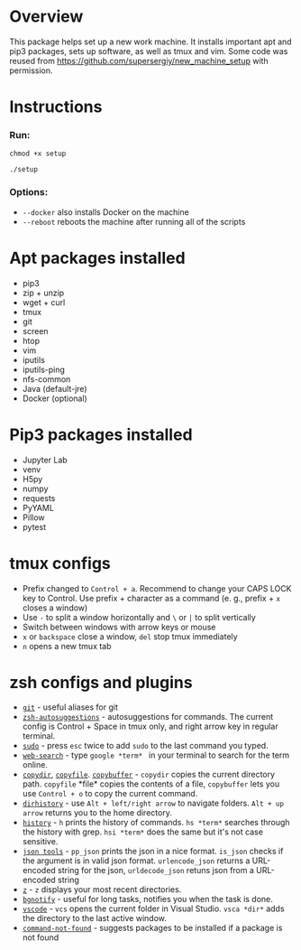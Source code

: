 # Overview

This package helps set up a new work machine. It installs important apt and pip3 packages, sets up software, as well as tmux and vim. Some code was reused from https://github.com/supersergiy/new_machine_setup with permission. 

# Instructions
### Run:

`chmod +x setup`

`./setup `

### Options: 

- `--docker` also installs Docker on the machine
- `--reboot` reboots the machine after running all of the scripts


# Apt packages installed
- pip3
- zip + unzip
- wget + curl
- tmux
- git
- screen
- htop
- vim
- iputils
- iputils-ping
- nfs-common
- Java (default-jre)
- Docker (optional)

# Pip3 packages installed
- Jupyter Lab
- venv
- H5py
- numpy
- requests
- PyYAML
- Pillow
- pytest

# tmux configs
- Prefix changed to ```Control + a```. Recommend to change your CAPS LOCK key to Control. Use prefix + character as a command (e. g., prefix + ```x``` closes a window)
- Use ```-``` to split a window horizontally and ```\``` or ```|``` to split vertically
- Switch between windows with arrow keys or mouse
- ```x``` or ```backspace``` close a window, ```del``` stop tmux immediately
- ```n``` opens a new tmux tab

# zsh configs and plugins
- [```git```](https://dev.to/equiman/zsh-cheatsheet-for-git-plugin-1f6a) - useful aliases for git
- [```zsh-autosuggestions```](https://github.com/zsh-users/zsh-autosuggestions) - autosuggestions for commands. The current config is Control + Space in tmux only, and right arrow key in regular terminal. 
- [```sudo```](https://travis.media/top-10-oh-my-zsh-plugins-for-productive-developers/#20210719-sudo) - press ```esc``` twice to add ```sudo``` to the last command you typed. 
- [```web-search```](https://travis.media/top-10-oh-my-zsh-plugins-for-productive-developers/#20210719-web) - type ```google *term* ``` in your terminal to search for the term online.
- [```copydir```](https://travis.media/top-10-oh-my-zsh-plugins-for-productive-developers/#20210719-copydir), [```copyfile```](https://travis.media/top-10-oh-my-zsh-plugins-for-productive-developers/#20210719-copyfile). [```copybuffer```](https://travis.media/top-10-oh-my-zsh-plugins-for-productive-developers/#20210719-copybuffer) - ```copydir``` copies the current directory path. ```copyfile``` \*file* copies the contents of a file, ```copybuffer``` lets you use ```Control + o``` to copy the current command.
- [```dirhistory```](https://travis.media/top-10-oh-my-zsh-plugins-for-productive-developers/#20210719-dirhistory) - use ```Alt + left/right arrow``` to navigate folders. ```Alt + up arrow``` returns you to the home directory.
- [```history```](https://travis.media/top-10-oh-my-zsh-plugins-for-productive-developers/#20210719-history) - ```h``` prints the history of commands. ```hs *term*``` searches through the history with grep. ```hsi *term*``` does the same but it's not case sensitive.
- [```json tools```](https://github.com/ohmyzsh/ohmyzsh/tree/master/plugins/jsontools) - ```pp_json``` prints the json in a nice format. ```is_json``` checks if the argument is in valid json format. ```urlencode_json``` returns a URL-encoded string for the json, ```urldecode_json``` retuns json from a URL-encoded string
- [```z```](https://github.com/rupa/z) - ```z``` displays your most recent directories. 
- [```bgnotify```](https://github.com/ohmyzsh/ohmyzsh/tree/master/plugins/bgnotify) - useful for long tasks, notifies you when the task is done. 
- [```vscode```](https://github.com/ohmyzsh/ohmyzsh/tree/master/plugins/vscode) - ```vcs```  opens the current folder in Visual Studio. ```vsca *dir*``` adds the directory to the last active window. 
- [```command-not-found```](https://github.com/ohmyzsh/ohmyzsh/tree/master/plugins/command-not-found) - suggests packages to be installed if a package is not found

